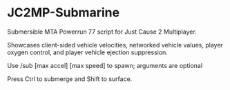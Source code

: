 # JC2MP-Submarine
Submersible MTA Powerrun 77 script for Just Cause 2 Multiplayer. 

Showcases client-sided vehicle velocities, networked vehicle values, player oxygen control, and player vehicle ejection suppression.
	
Use /sub [max accel] [max speed] to spawn; arguments are optional

Press Ctrl to submerge and Shift to surface.
